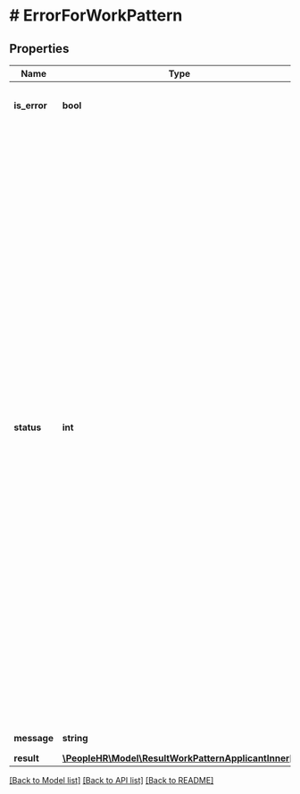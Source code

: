 # # ErrorForWorkPattern

## Properties

Name | Type | Description | Notes
------------ | ------------- | ------------- | -------------
**is_error** | **bool** | isError &#x3D; false means success and isError &#x3D; true means error | [optional]
**status** | **int** | &lt;br /&gt;Error Code &#x3D; 0 means &#39;The request processed successfully.&#39;&lt;br /&gt;Error Code &#x3D; 0 means &#39;No Record Found.&#39;&lt;br /&gt;Error Code &#x3D; 2 means &#39;Invalid API Key.&#39;&lt;br /&gt;Error Code &#x3D; 5 means &#39;API key does not exists.&#39; &lt;br /&gt;Error Code &#x3D; 4 means &#39;Action cannot be empty.&#39; &lt;br /&gt;Error Code &#x3D; 4 means &#39;Invalid Action.&#39; &lt;br/&gt;&lt;br /&gt;Error Code &#x3D; 5 means &#39;WorkPatternName contains invalid data.&#39; &lt;br /&gt;Error Code &#x3D; 5 means &#39;WorkPatternName contains contains more than 100 characters.&#39; &lt;br /&gt;Error Code &#x3D; 5 means &#39;No access on employee schema.&#39;&lt;br /&gt;Error Code &#x3D; 5 means &#39;Invalid Work Pattern Id.&#39; &lt;br/&gt;&lt;br /&gt;Error Code &#x3D; 6 means &#39;Oops! Something went wrong.&#39; &lt;br /&gt;Error Code &#x3D; 6 means &#39;Unknown error occured.&#39; &lt;br /&gt;Error Code &#x3D; 7 means &#39;No json data found.&#39;&lt;br /&gt;Error Code &#x3D; 8 means &#39;Either empty or no Form Data.&#39;&lt;br /&gt;Error Code &#x3D; 9 means &#39;Invalid json data.&#39;&lt;br/&gt; | [optional]
**message** | **string** | Message show as per error code | [optional]
**result** | [**\PeopleHR\Model\ResultWorkPatternApplicantInner[]**](ResultWorkPatternApplicantInner.md) | Result value | [optional]

[[Back to Model list]](../../README.md#models) [[Back to API list]](../../README.md#endpoints) [[Back to README]](../../README.md)
